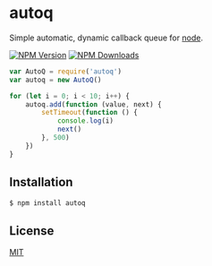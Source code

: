 # autoq

Simple automatic, dynamic callback queue for [node](http://nodejs.org).

[![NPM Version][npm-image]][npm-url]
[![NPM Downloads][downloads-image]][downloads-url]

```js
var AutoQ = require('autoq')
var autoq = new AutoQ()

for (let i = 0; i < 10; i++) {
    autoq.add(function (value, next) {
        setTimeout(function () {
            console.log(i)
            next()
        }, 500)
    })
}
```

## Installation

```bash
$ npm install autoq
```

## License

  [MIT](LICENSE)

[npm-image]: https://img.shields.io/npm/v/autoq.svg
[npm-url]: https://npmjs.org/package/autoq
[downloads-image]: https://img.shields.io/npm/dm/autoq.svg
[downloads-url]: https://npmjs.org/package/autoq
